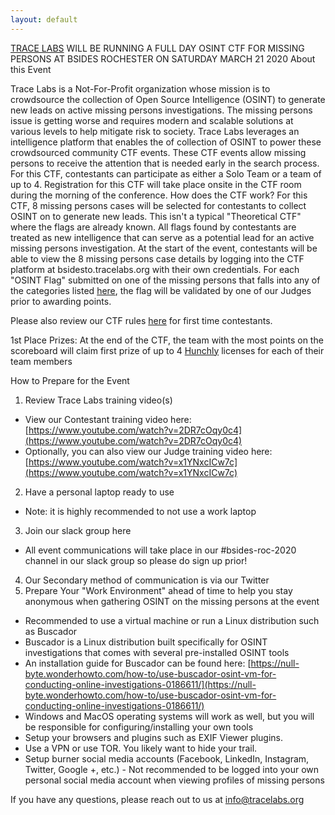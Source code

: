```yaml
---
layout: default
---
```

[TRACE LABS](https://tracelabs.org) WILL BE RUNNING A FULL DAY OSINT CTF FOR MISSING PERSONS AT BSIDES ROCHESTER ON SATURDAY MARCH 21 2020
About this Event

Trace Labs is a Not-For-Profit organization whose mission is to crowdsource the collection of Open Source Intelligence (OSINT) to generate new leads on active missing persons investigations.
The missing persons issue is getting worse and requires modern and scalable solutions at various levels to help mitigate risk to society. Trace Labs leverages an intelligence platform that enables the of collection of OSINT to power these crowdsourced community CTF events. These CTF events allow missing persons to receive the attention that is needed early in the search process.
For this CTF, contestants can participate as either a Solo Team or a team of up to 4.
Registration for this CTF will take place onsite in the CTF room during the morning of the conference.
How does the CTF work?
For this CTF, 8 missing persons cases will be selected for contestants to collect OSINT on to generate new leads.
This isn't a typical "Theoretical CTF" where the flags are already known. All flags found by contestants are treated as new intelligence that can serve as a potential lead for an active missing persons investigation.
At the start of the event, contestants will be able to view the 8 missing persons case details by logging into the CTF platform at bsidesto.tracelabs.org with their own credentials.
For each "OSINT Flag" submitted on one of the missing persons that falls into any of the categories listed [here](https://tracelabs.org/getinvolved/ctf), the flag will be validated by one of our Judges prior to awarding points.

Please also review our CTF rules [here](https://tracelabs.org/getinvolved/ctf/ctf-rules) for first time contestants.

1st Place Prizes:
At the end of the CTF, the team with the most points on the scoreboard will claim first prize of up to 4 [Hunchly](https://hunch.ly) licenses for each of their team members

How to Prepare for the Event

1.	Review Trace Labs training video(s)
  *	View our Contestant training video here: [https://www.youtube.com/watch?v=2DR7cOqy0c4](https://www.youtube.com/watch?v=2DR7cOqy0c4)
  *	Optionally, you can also view our Judge training video here: [https://www.youtube.com/watch?v=x1YNxcICw7c](https://www.youtube.com/watch?v=x1YNxcICw7c)
2.	Have a personal laptop ready to use
  *	Note: it is highly recommended to not use a work laptop
3.	Join our slack group here
  *	All event communications will take place in our #bsides-roc-2020 channel in our slack group so please do sign up prior!
4.	Our Secondary method of communication is via our Twitter
5.	Prepare Your "Work Environment" ahead of time to help you stay anonymous when gathering OSINT on the missing persons at the event
  *	Recommended to use a virtual machine or run a Linux distribution such as Buscador
  *	Buscador is a Linux distribution built specifically for OSINT investigations that comes with several pre-installed OSINT tools 
  *	An installation guide for Buscador can be found here: [https://null-byte.wonderhowto.com/how-to/use-buscador-osint-vm-for-conducting-online-investigations-0186611/](https://null-byte.wonderhowto.com/how-to/use-buscador-osint-vm-for-conducting-online-investigations-0186611/)
  *	Windows and MacOS operating systems will work as well, but you will be responsible for configuring/installing your own tools
  *	Setup your browsers and plugins such as EXIF Viewer plugins.
  *	Use a VPN or use TOR. You likely want to hide your trail.
  *	Setup burner social media accounts (Facebook, LinkedIn, Instagram, Twitter, Google +, etc.) - Not recommended to be logged into your own personal social media account when viewing profiles of missing persons

If you have any questions, please reach out to us at info@tracelabs.org

